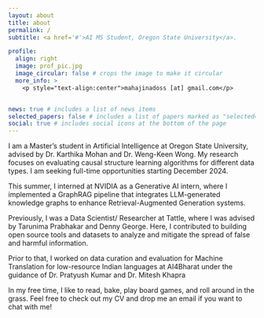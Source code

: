 ```yaml
---
layout: about
title: about
permalink: /
subtitle: <a href='#'>AI MS Student, Oregon State University</a>. 

profile:
  align: right
  image: prof_pic.jpg
  image_circular: false # crops the image to make it circular
  more_info: >
    <p style="text-align:center">mahajinadoss [at] gmail.com</p>


news: true # includes a list of news items
selected_papers: false # includes a list of papers marked as "selected={true}"
social: true # includes social icons at the bottom of the page
---
```


I am a Master’s student in Artificial Intelligence at Oregon State University, advised by Dr. Karthika Mohan and Dr. Weng-Keen Wong. My research focuses on evaluating causal structure learning algorithms for different data types. I am seeking full-time opportunities starting December 2024. 

This summer, I interned at NVIDIA as a Generative AI intern, where I implemented a GraphRAG pipeline that integrates LLM-generated knowledge graphs to enhance Retrieval-Augmented Generation systems.

Previously, I was a Data Scientist/ Researcher at Tattle, where I was advised by Tarunima Prabhakar and Denny George. Here, I contributed to building open source tools and datasets to analyze and mitigate the spread of false and harmful information.

Prior to that, I worked on data curation and evaluation for Machine Translation for low-resource Indian languages at AI4Bharat under the guidance of Dr. Pratyush Kumar and Dr. Mitesh Khapra

In my free time, I like to read, bake, play board games, and roll around in the grass. Feel free to check out my CV and drop me an email if you want to chat with me!


